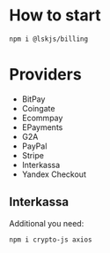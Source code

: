 # How to start

```bash
npm i @lskjs/billing
```

# Providers
  
- BitPay
- Coingate
- Ecommpay
- EPayments
- G2A
- PayPal
- Stripe
- Interkassa
- Yandex Checkout


## Interkassa

Additional you need: 
```bash
npm i crypto-js axios
```


